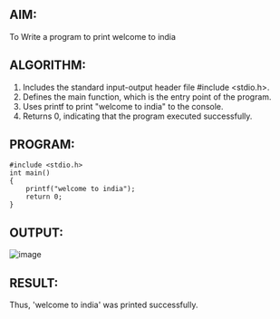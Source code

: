 ## AIM:
To Write a program to print welcome to india
## ALGORITHM:
1. Includes the standard input-output header file #include <stdio.h>.
2. Defines the main function, which is the entry point of the program.
3. Uses printf to print "welcome to india" to the console.
4. Returns 0, indicating that the program executed successfully.
## PROGRAM:
```
#include <stdio.h>
int main()
{
    printf("welcome to india");
    return 0;
}
```
## OUTPUT:
![image](https://github.com/VerginJenifer/c-programming-ex1/assets/136251012/7b1d0893-90aa-419a-a9d3-d7d0ef6bab0f)
## RESULT:
Thus, 'welcome to india' was printed successfully.
